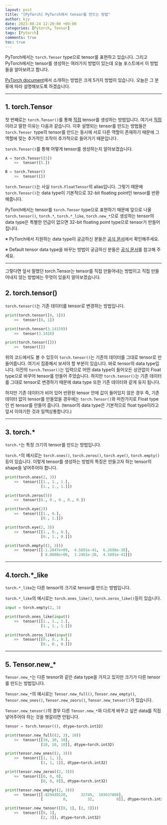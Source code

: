 ```yaml
---
layout: post
title: "[PyTorch] PyTorch에서 tensor를 만드는 방법"
author: kjy
date: 2023-08-24 12:20:00 +09:00
categories: [Pytorch, Tensor]
tags: [Pytorch]
comments: true
toc: true
---
```


PyTorch에서는 `torch.Tensor` type으로 tensor를 표현하고 있습니다. 그리고 PyTorch에서는 tensor를 생성하는 여러가지 방법이 있는데 오늘 포스트에서 이 방법들을 알아보려고 합니다.

[PyTorch document](https://pytorch.org/docs/stable/tensors.html#torch.Tensor)에서 소개하는 방법은 크게 5가지 방법이 있습니다. 오늘은 그 분류에 따라 설명해보도록 하겠습니다.

---

## 1. torch.Tensor

첫 번째로는 `torch.Tensor()`를 통해 <U>직접</U> tensor를 생성하는 방법입니다. 여기서 <U>직접</U>이라고 말한 이유는 다음과 같습니다. 이후 설명되는 tensor를 만드는 방법들은 `torch.Tensor `type의 tensor를 만드는 동시에 서로 다른 역할이 존재하기 때문에 그 역할에 맞는 추가적인 조작이 추가적으로 들어가기 때문입니다.

`torch.Tensor()`를 통해 어떻게 tensor를 생성하는지 알아보겠습니다.

```python
A = torch.Tensor([5])
    >>  tensor([5.])

B = torch.Tensor()
    >>  tensor([])
```

`torch.Tensor()`는 사실 `torch.FloatTensor`의 alias입니다. 그렇기 때문에 `torch.Tensor()`는 data type이 기본적으로 32-bit floating point인 tensor를 반환해줍니다.

PyTorch에서는 tensor를 `torch.Tensor` type으로 표현하기 때문에 앞으로 나올 `torch.tensor()`, `torch.*`, `torch.*_like`, `torch.new_*`으로 생성하는 tensor의 data type은 특별한 언급이 없으면 32-bit floating point type으로 tensor가 만들어집니다.

※ PyTorch에서 지원하는 data type이 궁금하신 분들은 [공식 문서](https://pytorch.org/docs/stable/tensors.html#data-types)에서 확인해주세요.

※ Default tensor data type을 바꾸는 방법이 궁금하신 분들은 [공식 문서](https://pytorch.org/docs/stable/generated/torch.set_default_tensor_type.html#torch.set_default_tensor_type)를 참고해 주세요.

---

그렇다면 앞서 말했던 torch.Tensor는 tensor를 직접 만들어내는 방법이고 직접 만들어내지 않는 방법에는 무엇이 있을지 알아보겠습니다.

## 2. torch.tensor()

`torch.tensor()`는 기존 데이터를 tensor로 변경하는 방법입니다.

```python
print(torch.tensor([0, 1]))
    >>  tensor([0, 1])

print(torch.tensor(3.14159))
    >>  tensor(3.1416)

print(torch.tensor([]))
    >>  tensor([])
```

위의 코드에서도 볼 수 있듯이 `torch.tensor()`는 기존의 데이터를 그대로 tensor로 만들어줍니다. 여기서 집중해서 보셔야 할 부분이 있습니다. 바로 tensor의 data type입니다. 이전의 `torch.Tensor()`는 입력으로 어떤 data type이 들어오든 상관없이 Float type으로 바꾸어 tensor를 만들어 주었습니다. 하지만 `torch.tensor()`는 기존 데이터를 그대로 tensor로 변경하기 때문에 data type 또한 기존 데이터와 같게 유지 됩니다.

하지만 기존 데이터가 비어 있어 반환된 tensor 안에 값이 들어있지 않은 경우 즉, 기존 데이터 없이 tensor를 만들었을 경우에는 `torch.Tensor()`와 마찬가지로 Float type인 빈 tensor를 만들어 줍니다. (tensor의 data type은 기본적으로 float type이라고 앞서 이야기한 것과 일맥상통합니다.)

---

## 3. torch.\*

`torch.*`는 특정 크기의 tensor를 만드는 방법입니다.

`torch.*`의 예시로는 `torch.ones()`, `torch.zeros()`, `torch.eye()`, `torch.empty()`등이 있습니다. 이렇게 tensor를 생성하는 방법의 특징은 만들고자 하는 tensor의 shape을 넣어주어야 합니다.

```python
print(torch.ones(2, 3))
    >>  tensor([[1., 1., 1.],
                [1., 1., 1.]])

print(torch.zeros(5))
    >>  tensor([0., 0., 0., 0., 0.])

print(torch.eye(2))
    >>  tensor([[1., 0.],
                [0., 1.]])

print(torch.eye(2, 3))
    >>  tensor([[1., 0., 0.],
                [0., 1., 0.]])

print(torch.empty((2, 3)))
    >>  tensor([[-1.2047e+09,  4.5891e-41,  6.2698e-38],
                [ 0.0000e+00,  3.2461e-28,  4.5891e-41]])
```

---

## 4.torch.\*\_like

`torch.*_like`는 다른 tensor의 크기로 tensor를 만드는 방법입니다.

`torch.*_like`의 예시로는 `torch.ones_like()`, `torch.zeros_like()`등이 있습니다.

```python
input = torch.empty(2, 3)

print(torch.ones_like(input))
    >>  tensor([[1., 1., 1.],
                [1., 1., 1.]])

print(torch.zeros_like(input))
    >>  tensor([[0., 0., 0.],
                [0., 0., 0.]])
```

---

## 5. Tensor.new\_\*

`Tensor.new_*`는 다른 tesnor와 같은 data type을 가지고 있지만 크기가 다른 tensor를 만드는 방법입니다.

`Tensor.new_*`의 예시로는 `Tensor.new_full()`, `Tensor.new_empty()`, `Tensor.new_ones()`, `Tensor.new_zeors()`, `Tensor.new_tensor()`가 있습니다.

`Tensor.new_tensor()`의 경우 다른 `Tensor.new_*`와 다르게 바꾸고 싶은 data를 직접 넣어주어야 하는 것을 헷갈리면 안됩니다.

```python
tensor = torch.tensor((), dtype=torch.int32)

print(tensor.new_full((2, 3), 10))
    >>  tensor([[10, 10, 10],
                [10, 10, 10]], dtype=torch.int32)

print(tensor.new_ones((2, 3)))
    >>  tensor([[1, 1, 1],
                [1, 1, 1]], dtype=torch.int32)

print(tensor.new_zeros((2, 3)))
    >>  tensor([[0, 0, 0],
                [0, 0, 0]], dtype=torch.int32)

print(tensor.new_empty((2, 3)))
    >>  tensor([[-829449120,      32749,  103637808],
                [         0,         32,          0]], dtype=torch.int32)

print(tensor.new_tensor([[0, 1], [2, 3]]))
    >>  tensor([[0, 1],
                [2, 3]], dtype=torch.int32)
```
